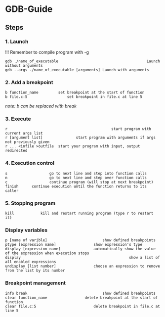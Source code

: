 # GDB-Guide

## Steps

### 1.  Launch
!!! Remember to compile program with -g
```
gdb ./name_of_executable										Launch without arguments
gdb --args ./name_of_executable [arguments]	Launch with arguments
```
### 2.  Add a breakpoint
```
b function_name			set breakpoint at the start of function
b file.c:5					set breakpoint in file.c at line 5
```
*note: b can be replaced with break*

### 3.  Execute
```
r												start program with current args list
r [argument list]				start program with arguments if args not previously given
r ... <infile >outfile	start your program with input, output redirected
```
### 4.	Execution control
```
s					go to next line and step into function calls
n					go to next line and step over function calls
c					continue program (will stop at next breakpoint)
finish		continue execution until the function returns to its caller
```
### 5.  Stopping program
```
kill			kill and restart running program (type r to restart it)
```

### Display variables
```
p [name of varible]							show defined breakpoints
ptype [expression name]					show expression's type
display [expression name]				automatically show the value of the expression when execution stops
display													show a list of all enabled expressions
undisplay [list number]					choose an expression to remove from the list by its number
```

### Breakpoint management
```
info break									show defined breakpoints
clear function_name					delete breakpoint at the start of function
clear file.c:5							delete breakpoint in file.c at line 5
```
